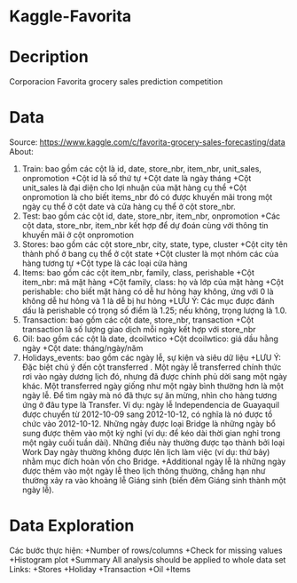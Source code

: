 # Kaggle-Favorita
# Decription
Corporacion Favorita grocery sales prediction competition
# Data
Source: https://www.kaggle.com/c/favorita-grocery-sales-forecasting/data
About:
 1. Train: bao gồm các cột là id, date, store_nbr, item_nbr, unit_sales, onpromotion
  +Cột id là số thứ tự
  +Cột date là ngày tháng
  +Cột unit_sales là đại diện cho lợi nhuận của mặt hàng cụ thể
  +Cột onpromotion là cho biết items_nbr đó có được khuyến mãi trong một ngày cụ thể ở cột date và cửa hàng cụ thể ở cột store_nbr.
 2. Test: bao gồm các cột id, date, store_nbr, item_nbr, onpromotion
  +Các cột data, store_nbr, item_nbr kết hợp để dự đoán cùng với thông tin khuyến mãi ở cột onpromotion
 3. Stores: bao gồm các cột store_nbr, city, state, type, cluster
  +Cột city tên thành phố ở bang cụ thể ở cột state
  +Cột cluster là mọt nhóm các của hàng tương tự
  +Cột type là các loại cửa hàng
 4. Items: bao gồm các cột item_nbr, family, class, perishable
  +Cột item_nbr: mã mặt hàng
  +Cột family, class: họ và lớp của mặt hàng
  +Cột perishable: cho biết mặt hàng có dễ hư hỏng hay không, ứng với 0 là không dễ hư hỏng và 1 là dễ bị hư hỏng
  +LƯU Ý: Các mục được đánh dấu là perishable có trọng số điểm là 1.25;   nếu không, trọng lượng là 1.0.
 5. Transaction: bao gồm các cột date, store_nbr, transaction
  +Cột transaction là số lượng giao dịch mỗi ngày kết hợp với store_nbr
 6. Oil: bao gồm các cột là date, dcoilwtico
  +Cột dcoilwtico: giá dầu hằng ngày
  +Cột date: tháng/ngày/năm
 7. Holidays_events: bao gồm các ngày lễ, sự kiện và siêu dữ liệu
  +LƯU Ý: Đặc biệt chú ý đến cột transferred . Một ngày lễ transferred chính thức rơi vào ngày dương lịch đó, nhưng đã được chính phủ dời sang một ngày khác. Một transferred ngày giống như một ngày bình thường hơn là một ngày lễ. Để tìm ngày mà nó đã thực sự ăn mừng, nhìn cho hàng tương ứng ở đâu type là Transfer. Ví dụ: ngày lễ Independencia de Guayaquil được chuyển từ 2012-10-09 sang 2012-10-12, có nghĩa là nó được tổ chức vào 2012-10-12. Những ngày được loại Bridge là những ngày bổ sung được thêm vào một kỳ nghỉ (ví dụ: để kéo dài thời gian nghỉ trong một ngày cuối tuần dài). Những điều này thường được tạo thành bởi loại Work Day ngày thường không được lên lịch làm việc (ví dụ: thứ bảy) nhằm mục đích hoàn vốn cho Bridge.
  +Additional ngày lễ là những ngày được thêm vào một ngày lễ theo lịch thông thường, chẳng hạn như thường xảy ra vào khoảng lễ Giáng sinh (biến đêm Giáng sinh thành một ngày lễ).
# Data Exploration
Các bước thực hiện:
+Number of rows/columns
+Check for missing values
+Histogram plot
+Summary All analysis should be applied to whole data set
Links:
+Stores
+Holiday
+Transaction
+Oil
+Items




